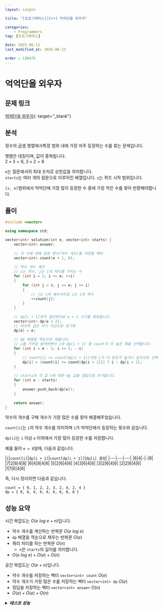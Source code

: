 ```yaml
---
layout: single

title: "[프로그래머스][C++] 억억단을 외우자"

categories:
    - Programmers
tag: [프로그래머스]

date: 2025-06-13
last_modified_at: 2025-06-13

order : 138475
---
```


# 억억단을 외우자

## 문제 링크

[억억단을 외우자](https://school.programmers.co.kr/learn/courses/30/lessons/138475){: target="_blank"}

## 분석

정수의 곱셈 행렬에서특정 범위 내에 가장 자주 등장하는 수를 찾는 문제입니다.

행렬은 대칭이며, 값이 중복됩니다.  
$2 \times 3 = 6$, $3 \times 2 = 6$

`e`는 질문에서의 최대 숫자로 상한값을 의미합니다.  
`starts`는 여러 개의 질문으로 이루어진 배열입니다.
`s`는 퀴즈 시작 범위입니다.

`[s, e]`범위에서 억억단에 가장 많이 등장한 수 중에 가장 작은 수를 찾아 반환해야합니다.

## 풀이

```cpp
#include <vector>

using namespace std;

vector<int> solution(int e, vector<int> starts) {
    vector<int> answer;
    
    // 각 수에 대해 등장 횟수(약수 개수)를 저장할 벡터
    vector<int> count(e + 1, 0);
    
    // 약수 개수 계산
    // i는 약수, j는 i의 약수를 가지는 수
    for (int i = 1; i <= e; ++i)
    {
        for (int j = i; j <= e; j += i)
        {
            // j는 i의 배수이므로 i는 j의 약수
            ++count[j];
        }
    }
    
    // dp[i + 1]까지 접근하므로 e + 2 크기를 확보합니다.
    vector<int> dp(e + 2);
    // 마지막 값은 자기 자신으로 초기화
    dp[e] = e;
    
    // dp 배열을 역순으로 채웁니다.
    // i를 거꾸로 탐색하면서 i와 dp[i + 1] 중 count가 더 높은 쪽을 선택합니다.
    for (int i = e - 1; i >= 1; --i)
    {
        // count[i] >= count[dp[i + 1]]이면 i가 더 빈도가 높거나 같으므로 선택합니다.
        dp[i] = (count[i] >= count[dp[i + 1]]) ? i : dp[i + 1];
    }
    
    // starts의 각 값 s에 대한 dp 값을 정답으로 추가합니다.
    for (int e : starts)
    {
        answer.push_back(dp[e]);
    }
    
    return answer;
}
```

약수의 개수를 구해 개수가 가장 많은 수를 찾아 해결해주었습니다.

`count[i]`는 `i`의 약수 개수를 의미하며 `i`가 억억단에서 등장하는 횟수와 같습니다.

`dp[i]`는 `i` 이상 `e` 이하에서 가장 많이 등장한 수를 저장합니다.

예를 들어 `e = 8`일때, 다음과 같습니다.

|`i`|`count[i]`|`dp[i + 1]`|`count[dp[i + 1]]`|`dp[i] 결정`|
|---|---|---|
|8|4|-|-|8|
|7|2|8|4|8|
|6|4|8|4|6|
|5|2|6|4|6|
|4|3|6|4|6|
|3|2|6|4|6|
|2|2|6|4|6|
|1|1|6|4|6|

즉, 다시 정리하면 다음과 같습니다.

`count = { 0, 1, 2, 2, 3, 2, 4, 2, 4 }`  
`dp = { 0, 6, 6, 6, 6, 6, 6, 8, 8 }`

## 성능 요약

시간 복잡도는 $O(e \ log \ e + n)$입니다.

- 약수 개수를 계산하는 반복문 $O(e \ log \ e)$
- `dp` 배열을 역순으로 채우는 반복문 $O(e)$
- 쿼리 처리를 하는 반복문 $O(n)$
    + `n`은 `starts`의 길이를 의미합니다.
- $O(e \ log \ e) + O(e) + O(n)$

공간 복잡도는 $O(e + n)$입니다.

- 약수 개수를 저장하는 벡터 `vector<int> count` $O(e)$
- 약수 개수가 가장 많은 수를 저장하는 벡터 `vector<int> dp` $O(e)$
- 정답을 저장하는 벡터 `vector<int> answer` $O(n)$
- $O(e) + O(e) + O(n)$

<details>
<summary><h5 style="display: inline;">테스트 성능</h5></summary>
<div markdown="1">

테스트 1 〉 통과 (0.01ms, 4.15MB)  
테스트 2 〉 통과 (0.01ms, 4.19MB)  
테스트 3 〉 통과 (0.01ms, 4.19MB)  
테스트 4 〉 통과 (0.02ms, 4.13MB)  
테스트 5 〉 통과 (0.05ms, 4.22MB)  
테스트 6 〉 통과 (0.18ms, 4.21MB)  
테스트 7 〉 통과 (0.28ms, 3.86MB)  
테스트 8 〉 통과 (1.91ms, 4.38MB)  
테스트 9 〉 통과 (43.97ms, 16.3MB)  
테스트 10 〉 통과 (269.61ms, 47.9MB)  

</div>
</details>